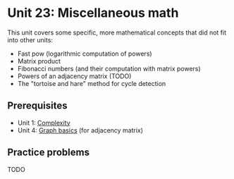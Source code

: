# Unit 23: Miscellaneous math
This unit covers some specific, more mathematical concepts that did not fit into other units:
- Fast pow (logarithmic computation of powers)
- Matrix product
- Fibonacci numbers (and their computation with matrix powers)
- Powers of an adjacency matrix (TODO)
- The "tortoise and hare" method for cycle detection

## Prerequisites
- Unit 1: [Complexity](../01-complexity)
- Unit 4: [Graph basics](../06-graph-basics) (for adjacency matrix)

## Practice problems
TODO
